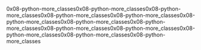 0x08-python-more_classes0x08-python-more_classes0x08-python-more_classes0x08-python-more_classes0x08-python-more_classes0x08-python-more_classes0x08-python-more_classes0x08-python-more_classes0x08-python-more_classes0x08-python-more_classes0x08-python-more_classes0x08-python-more_classes0x08-python-more_classes
